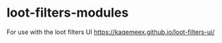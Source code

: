 # loot-filters-modules

For use with the loot filters UI
https://kaqemeex.github.io/loot-filters-ui/
